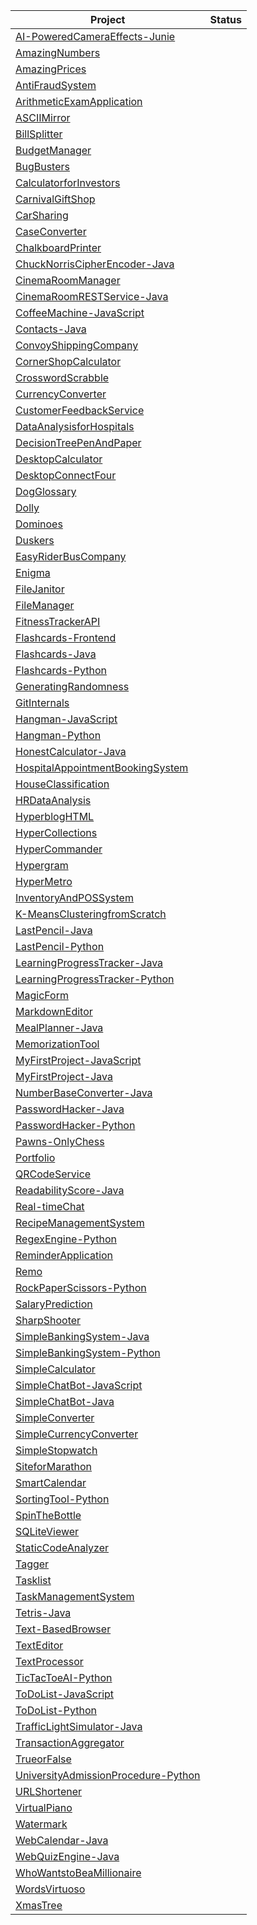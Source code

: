 | Project                                                                                          | Status |
| ------------------------------------------------------------------------------------------------ | :----: |
| [AI-PoweredCameraEffects-Junie](https://github.com/csd81/AI-PoweredCameraEffects-Junie)          |  |
| [AmazingNumbers](https://github.com/csd81/AmazingNumbers)                                        |  |
| [AmazingPrices](https://github.com/csd81/AmazingPrices)                                          |  |
| [AntiFraudSystem](https://github.com/csd81/AntiFraudSystem)                                    |  |
| [ArithmeticExamApplication](https://github.com/csd81/ArithmeticExamApplication)                  |  |
| [ASCIIMirror](https://github.com/csd81/ASCIIMirror)                                              |  |
| [BillSplitter](https://github.com/csd81/BillSplitter)                                            |  |
| [BudgetManager](https://github.com/csd81/BudgetManager)                                          |  |
| [BugBusters](https://github.com/csd81/BugBusters)                                                |  |
| [CalculatorforInvestors](https://github.com/csd81/CalculatorforInvestors)                        |  |
| [CarnivalGiftShop](https://github.com/csd81/CarnivalGiftShop)                                    |  |
| [CarSharing](https://github.com/csd81/CarSharing)                                                |  |
| [CaseConverter](https://github.com/csd81/CaseConverter)                                          |  |
| [ChalkboardPrinter](https://github.com/csd81/ChalkboardPrinter)                                  |  |
| [ChuckNorrisCipherEncoder-Java](https://github.com/csd81/ChuckNorrisCipherEncoder-Java)          |  |
| [CinemaRoomManager](https://github.com/csd81/CinemaRoomManager)                                  |  |
| [CinemaRoomRESTService-Java](https://github.com/csd81/CinemaRoomRESTService-Java)                |  |
| [CoffeeMachine-JavaScript](https://github.com/csd81/CoffeeMachine-JavaScript)                    |  |
| [Contacts-Java](https://github.com/csd81/Contacts-Java)                                          |  |
| [ConvoyShippingCompany](https://github.com/csd81/ConvoyShippingCompany)                          |  |
| [CornerShopCalculator](https://github.com/csd81/CornerShopCalculator)                            |  |
| [CrosswordScrabble](https://github.com/csd81/CrosswordScrabble)                                  |  |
| [CurrencyConverter](https://github.com/csd81/CurrencyConverter)                                  |  |
| [CustomerFeedbackService](https://github.com/csd81/CustomerFeedbackService)                      |  |
| [DataAnalysisforHospitals](https://github.com/csd81/DataAnalysisforHospitals)                    |  |
| [DecisionTreePenAndPaper](https://github.com/csd81/DecisionTreePenAndPaper)                    |  |
| [DesktopCalculator](https://github.com/csd81/DesktopCalculator)                                  |  |
| [DesktopConnectFour](https://github.com/csd81/DesktopConnectFour)                                |  |
| [DogGlossary](https://github.com/csd81/DogGlossary)                                              |  |
| [Dolly](https://github.com/csd81/Dolly)                                                          |  |
| [Dominoes](https://github.com/csd81/Dominoes)                                                    |  |
| [Duskers](https://github.com/csd81/Duskers)                                                      |  |
| [EasyRiderBusCompany](https://github.com/csd81/EasyRiderBusCompany)                              |  |
| [Enigma](https://github.com/csd81/Enigma)                                                        |  |
| [FileJanitor](https://github.com/csd81/FileJanitor)                                              |  |
| [FileManager](https://github.com/csd81/FileManager)                                              |  |
| [FitnessTrackerAPI](https://github.com/csd81/FitnessTrackerAPI)                                  |  |
| [Flashcards-Frontend](https://github.com/csd81/Flashcards-Frontend)                              |  |
| [Flashcards-Java](https://github.com/csd81/Flashcards-Java)                                      |  |
| [Flashcards-Python](https://github.com/csd81/Flashcards-Python)                                  |  |
| [GeneratingRandomness](https://github.com/csd81/GeneratingRandomness)                            |  |
| [GitInternals](https://github.com/csd81/GitInternals)                                            |  |
| [Hangman-JavaScript](https://github.com/csd81/Hangman-JavaScript)                                |  |
| [Hangman-Python](https://github.com/csd81/Hangman-Python)                                        |  |
| [HonestCalculator-Java](https://github.com/csd81/HonestCalculator-Java)                          |  |
| [HospitalAppointmentBookingSystem](https://github.com/csd81/HospitalAppointmentBookingSystem)    |  |
| [HouseClassification](https://github.com/csd81/HouseClassification)                              |  |
| [HRDataAnalysis](https://github.com/csd81/HRDataAnalysis)                                        |  |
| [HyperblogHTML](https://github.com/csd81/HyperblogHTML)                                          |  |
| [HyperCollections](https://github.com/csd81/HyperCollections)                                    |  |
| [HyperCommander](https://github.com/csd81/HyperCommander)                                        |  |
| [Hypergram](https://github.com/csd81/Hypergram)                                                  |  |
| [HyperMetro](https://github.com/csd81/HyperMetro)                                                |  |
| [InventoryAndPOSSystem](https://github.com/csd81/InventoryAndPOSSystem)                          |  |
| [K-MeansClusteringfromScratch](https://github.com/csd81/K-MeansClusteringfromScratch)            |  |
| [LastPencil-Java](https://github.com/csd81/LastPencil-Java)                                      |  |
| [LastPencil-Python](https://github.com/csd81/LastPencil-Python)                                  |  |
| [LearningProgressTracker-Java](https://github.com/csd81/LearningProgressTracker-Java)            |  |
| [LearningProgressTracker-Python](https://github.com/csd81/LearningProgressTracker-Python)        |  |
| [MagicForm](https://github.com/csd81/MagicForm)                                                  |  |
| [MarkdownEditor](https://github.com/csd81/MarkdownEditor)                                        |  |
| [MealPlanner-Java](https://github.com/csd81/MealPlanner-Java)                                    |  |
| [MemorizationTool](https://github.com/csd81/MemorizationTool)                                    |  |
| [MyFirstProject-JavaScript](https://github.com/csd81/MyFirstProject-JavaScript)                  |  |
| [MyFirstProject-Java](https://github.com/csd81/MyFirstProject-Java)                              |  |
| [NumberBaseConverter-Java](https://github.com/csd81/NumberBaseConverter-Java)                    |  |
| [PasswordHacker-Java](https://github.com/csd81/PasswordHacker-Java)                              |  |
| [PasswordHacker-Python](https://github.com/csd81/PasswordHacker-Python)                          |  |
| [Pawns-OnlyChess](https://github.com/csd81/Pawns-OnlyChess)                                      |  |
| [Portfolio](https://github.com/csd81/Portfolio)                                                  |  |
| [QRCodeService](https://github.com/csd81/QRCodeService)                                          |  |
| [ReadabilityScore-Java](https://github.com/csd81/ReadabilityScore-Java)                          |  |
| [Real-timeChat](https://github.com/csd81/Real-timeChat)                                          |  |
| [RecipeManagementSystem](https://github.com/csd81/RecipeManagementSystem)                        |  |
| [RegexEngine-Python](https://github.com/csd81/RegexEngine-Python)                                |  |
| [ReminderApplication](https://github.com/csd81/ReminderApplication)                              |  |
| [Remo](https://github.com/csd81/Remo)                                                            |  |
| [RockPaperScissors-Python](https://github.com/csd81/RockPaperScissors-Python)                |  |
| [SalaryPrediction](https://github.com/csd81/SalaryPrediction)                                    |  |
| [SharpShooter](https://github.com/csd81/SharpShooter)                                            |  |
| [SimpleBankingSystem-Java](https://github.com/csd81/SimpleBankingSystem-Java)                    |  |
| [SimpleBankingSystem-Python](https://github.com/csd81/SimpleBankingSystem-Python)                |  |
| [SimpleCalculator](https://github.com/csd81/SimpleCalculator)                                    |  |
| [SimpleChatBot-JavaScript](https://github.com/csd81/SimpleChatBot-JavaScript)                    |  |
| [SimpleChatBot-Java](https://github.com/csd81/SimpleChatBot-Java)                                |  |
| [SimpleConverter](https://github.com/csd81/SimpleConverter)                                      |  |
| [SimpleCurrencyConverter](https://github.com/csd81/SimpleCurrencyConverter)                      |  |
| [SimpleStopwatch](https://github.com/csd81/SimpleStopwatch)                                      |  |
| [SiteforMarathon](https://github.com/csd81/SiteforMarathon)                                      |  |
| [SmartCalendar](https://github.com/csd81/SmartCalendar)                                          |  |
| [SortingTool-Python](https://github.com/csd81/SortingTool-Python)                                |  |
| [SpinTheBottle](https://github.com/csd81/SpinTheBottle)                                          |  |
| [SQLiteViewer](https://github.com/csd81/SQLiteViewer)                                            |  |
| [StaticCodeAnalyzer](https://github.com/csd81/StaticCodeAnalyzer)                                |  |
| [Tagger](https://github.com/csd81/Tagger)                                                        |  |
| [Tasklist](https://github.com/csd81/Tasklist)                                                    |  |
| [TaskManagementSystem](https://github.com/csd81/TaskManagementSystem)                            |  |
| [Tetris-Java](https://github.com/csd81/Tetris-Java)                                              |  |
| [Text-BasedBrowser](https://github.com/csd81/Text-BasedBrowser)                                  |  |
| [TextEditor](https://github.com/csd81/TextEditor)                                                |  |
| [TextProcessor](https://github.com/csd81/TextProcessor)                                          |  |
| [TicTacToeAI-Python](https://github.com/csd81/TicTacToeAI-Python)                          |  |
| [ToDoList-JavaScript](https://github.com/csd81/ToDoList-JavaScript)                            |  |
| [ToDoList-Python](https://github.com/csd81/ToDoList-Python)                                    |  |
| [TrafficLightSimulator-Java](https://github.com/csd81/TrafficLightSimulator-Java)                |  |
| [TransactionAggregator](https://github.com/csd81/TransactionAggregator)                          |  |
| [TrueorFalse](https://github.com/csd81/TrueorFalse)                                              |  |
| [UniversityAdmissionProcedure-Python](https://github.com/csd81/UniversityAdmissionProcedure-Python)|  |
| [URLShortener](https://github.com/csd81/URLShortener)                                            |  |
| [VirtualPiano](https://github.com/csd81/VirtualPiano)                                            |  |
| [Watermark](https://github.com/csd81/Watermark)                                                  |  |
| [WebCalendar-Java](https://github.com/csd81/WebCalendar-Java)                                    |  |
| [WebQuizEngine-Java](https://github.com/csd81/WebQuizEngine-Java)                                |  |
| [WhoWantstoBeaMillionaire](https://github.com/csd81/WhoWantstoBeaMillionaire)                    |  |
| [WordsVirtuoso](https://github.com/csd81/WordsVirtuoso)                                          |  |
| [XmasTree](https://github.com/csd81/XmasTree)                                                  |  |
